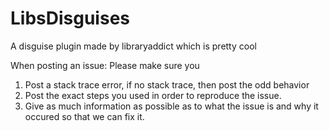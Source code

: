 LibsDisguises
=============

A disguise plugin made by libraryaddict which is pretty cool

When posting an issue:
Please make sure you
1) Post a stack trace error, if no stack trace, then post the odd behavior
2) Post the exact steps you used in order to reproduce the issue.
3) Give as much information as possible as to what the issue is and why it occured so that we can fix it.
